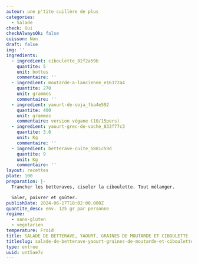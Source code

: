 ```yaml
---
auteur: une p'tite cuillère de plus
categories:
  - Salade
check: Oui
checkAlwaysOk: false
cuisson: Non
draft: false
img: ''
ingredients:
  - ingredient: ciboulette_82f2a59b
    quantite: 5
    unit: bottes
    commentaire: ''
  - ingredient: moutarde-a-lancienne_e16372a4
    quantite: 270
    unit: grammes
    commentaire: ''
  - ingredient: yaourt-de-soja_fba4e592
    quantite: 400
    unit: grammes
    commentaire: version végane (10/15pers)
  - ingredient: yaourt-grec-de-vache_833f77c3
    quantite: 3.6
    unit: Kg
    commentaire: ''
  - ingredient: betterave-cuite_5881c59d
    quantite: 9
    unit: Kg
    commentaire: ''
layout: recettes
plate: 100
preparation: |-
  Trancher les betteraves, ciseler la ciboulette. Tout mélanger.

  Saler, poivrer et goûter.
publishDate: 2024-06-17T18:02:00.000Z
quantite_desc: env. 125 gr par personne
regime:
  - sans-gluten
  - vegetarien
temperature: Froid
title: SALADE DE BETTERAVE, YAOURT, GRAINES DE MOUTARDE ET CIBOULETTE
titleslug: salade-de-betterave-yaourt-graines-de-moutarde-et-ciboulette_unt5ae7v
type: entree
uuid: unt5ae7v
---
```

